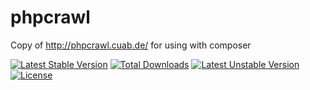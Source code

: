 # phpcrawl
Copy of http://phpcrawl.cuab.de/ for using with composer

[![Latest Stable Version](https://poser.pugx.org/JamesShaver/phpcrawl/v/stable)](https://packagist.org/packages/JamesShaver/phpcrawl) [![Total Downloads](https://poser.pugx.org/JamesShaver/phpcrawl/downloads)](https://packagist.org/packages/JamesShaver/phpcrawl) [![Latest Unstable Version](https://poser.pugx.org/JamesShaver/phpcrawl/v/unstable)](https://packagist.org/packages/JamesShaver/phpcrawl) [![License](https://poser.pugx.org/JamesShaver/phpcrawl/license)](https://packagist.org/packages/JamesShaver/phpcrawl)
